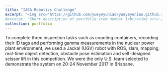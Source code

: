 ```yaml
---
title: "IAEA Robotics Challenge"
excerpt: "<img src='https://github.com/yueyeyuniao/yueyeyuniao.github.io/blob/master/files/iaea.png' width='600'><br/><br/>To complete three inspection tasks such as counting containers, recording their ID tags and performing gamma measurements in the nuclear power plant environment, we used a Jackal (UGV) robot with ROS, slam, mapping, real-time object detection, obstacle pose estimation and self-designed scissor lift in this competition. We were the only U.S. team selected to demonstrate the system on 20-24 November 2017 in Brisbane.<br/><br/>[[publication](https://ieeexplore.ieee.org/abstract/document/8468634)][[news-1](https://www.iaea.org/topics/safeguards-in-practice/robotics-challenge-2017)][[news-2](https://coe.northeastern.edu/news/northeastern-team-is-a-finalist-at-the-iaea-robotics-challenge/)]"
#excerpt: "Short description of portfolio item number 1<br/><img src='/images/500x300.png'>"
collection: portfolio
---
```


To complete three inspection tasks such as counting containers, recording their ID tags and performing gamma measurements in the nuclear power plant environment, we used a Jackal (UGV) robot with ROS, slam, mapping, real-time object detection, obstacle pose estimation and self-designed scissor lift in this competition. We were the only U.S. team selected to demonstrate the system on 20-24 November 2017 in Brisbane.
